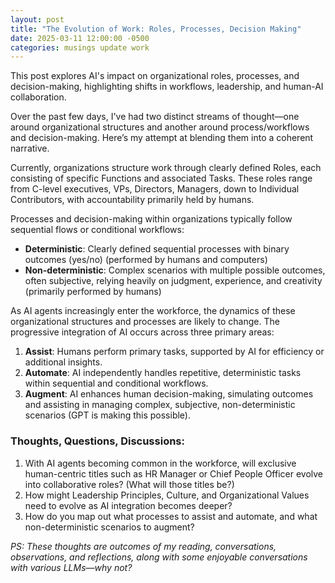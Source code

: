 ```yaml
---
layout: post
title: "The Evolution of Work: Roles, Processes, Decision Making"
date: 2025-03-11 12:00:00 -0500
categories: musings update work
---
```

This post explores AI's impact on organizational roles, processes, and decision-making, highlighting shifts in workflows, leadership, and human-AI collaboration.

Over the past few days, I've had two distinct streams of thought—one around organizational structures and another around process/workflows and decision-making. Here’s my attempt at blending them into a coherent narrative.

Currently, organizations structure work through clearly defined Roles, each consisting of specific Functions and associated Tasks. These roles range from C-level executives, VPs, Directors, Managers, down to Individual Contributors, with accountability primarily held by humans.

Processes and decision-making within organizations typically follow sequential flows or conditional workflows:

- **Deterministic**: Clearly defined sequential processes with binary outcomes (yes/no) (performed by humans and computers)
- **Non-deterministic**: Complex scenarios with multiple possible outcomes, often subjective, relying heavily on judgment, experience, and creativity (primarily performed by humans)

As AI agents increasingly enter the workforce, the dynamics of these organizational structures and processes are likely to change. The progressive integration of AI occurs across three primary areas:

1. **Assist**: Humans perform primary tasks, supported by AI for efficiency or additional insights.
2. **Automate**: AI independently handles repetitive, deterministic tasks within sequential and conditional workflows.
3. **Augment**: AI enhances human decision-making, simulating outcomes and assisting in managing complex, subjective, non-deterministic scenarios (GPT is making this possible).

### Thoughts, Questions, Discussions:

1. With AI agents becoming common in the workforce, will exclusive human-centric titles such as HR Manager or Chief People Officer evolve into collaborative roles? (What will those titles be?)
2. How might Leadership Principles, Culture, and Organizational Values need to evolve as AI integration becomes deeper?
3. How do you map out what processes to assist and automate, and what non-deterministic scenarios to augment?

*PS: These thoughts are outcomes of my reading, conversations, observations, and reflections, along with some enjoyable conversations with various LLMs—why not?*